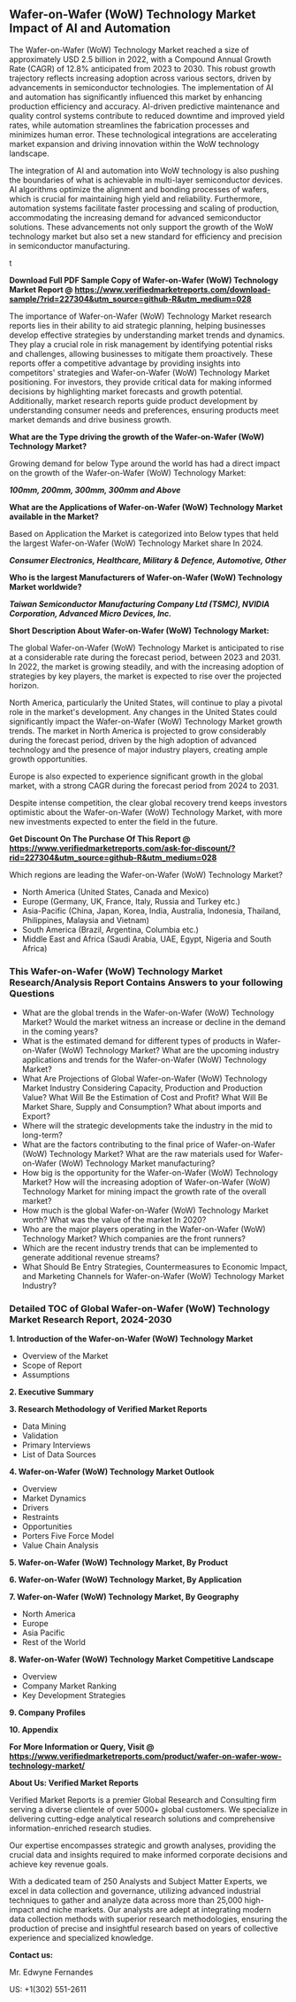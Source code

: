<h2>Wafer-on-Wafer (WoW) Technology Market Impact of AI and Automation</h2><p>The Wafer-on-Wafer (WoW) Technology Market reached a size of approximately USD 2.5 billion in 2022, with a Compound Annual Growth Rate (CAGR) of 12.8% anticipated from 2023 to 2030. This robust growth trajectory reflects increasing adoption across various sectors, driven by advancements in semiconductor technologies. The implementation of AI and automation has significantly influenced this market by enhancing production efficiency and accuracy. AI-driven predictive maintenance and quality control systems contribute to reduced downtime and improved yield rates, while automation streamlines the fabrication processes and minimizes human error. These technological integrations are accelerating market expansion and driving innovation within the WoW technology landscape.</p><p>The integration of AI and automation into WoW technology is also pushing the boundaries of what is achievable in multi-layer semiconductor devices. AI algorithms optimize the alignment and bonding processes of wafers, which is crucial for maintaining high yield and reliability. Furthermore, automation systems facilitate faster processing and scaling of production, accommodating the increasing demand for advanced semiconductor solutions. These advancements not only support the growth of the WoW technology market but also set a new standard for efficiency and precision in semiconductor manufacturing.</p>t</p><p id="" class=""><strong>Download Full PDF Sample Copy of Wafer-on-Wafer (WoW) Technology Market Report @ <a href="https://www.verifiedmarketreports.com/download-sample/?rid=227304&utm_source=github-R&utm_medium=028" target="_blank">https://www.verifiedmarketreports.com/download-sample/?rid=227304&utm_source=github-R&utm_medium=028</a></strong></p><p>The importance of&nbsp;Wafer-on-Wafer (WoW) Technology Market research reports lies in their ability to aid strategic planning, helping businesses develop effective strategies by understanding market trends and dynamics. They play a crucial role in risk management by identifying potential risks and challenges, allowing businesses to mitigate them proactively. These reports offer a competitive advantage by providing insights into competitors' strategies and Wafer-on-Wafer (WoW) Technology Market positioning. For investors, they provide critical data for making informed decisions by highlighting market forecasts and growth potential. Additionally, market research reports guide product development by understanding consumer needs and preferences, ensuring products meet market demands and drive business growth.</p><p><strong>What are the&nbsp;Type driving the growth of the Wafer-on-Wafer (WoW) Technology Market?</strong></p><p id="" class="">Growing demand for below Type around the world has had a direct impact on the growth of the Wafer-on-Wafer (WoW) Technology Market:</p><em><strong>100mm, 200mm, 300mm, 300mm and Above</strong></em></p><strong>What are the&nbsp;Applications&nbsp;of Wafer-on-Wafer (WoW) Technology Market available in the Market?</strong></p><p id="" class="">Based on Application the Market is categorized into Below types that held the largest Wafer-on-Wafer (WoW) Technology Market share In 2024.</p><em><strong>Consumer Electronics, Healthcare, Military & Defence, Automotive, Other</strong></em></p><strong>Who is the largest Manufacturers of Wafer-on-Wafer (WoW) Technology Market worldwide?</strong></p><p><em><strong>Taiwan Semiconductor Manufacturing Company Ltd (TSMC), NVIDIA Corporation, Advanced Micro Devices, Inc.</strong></em></p><p id="" class=""><strong>Short Description About Wafer-on-Wafer (WoW) Technology Market:</strong></p><p>The global Wafer-on-Wafer (WoW) Technology Market is anticipated to rise at a considerable rate during the forecast period, between 2023 and 2031. In 2022, the market is growing steadily, and with the increasing adoption of strategies by key players, the market is expected to rise over the projected horizon.</p><p>North America, particularly the United States, will continue to play a pivotal role in the market's development. Any changes in the United States could significantly impact the Wafer-on-Wafer (WoW) Technology Market growth trends. The market in North America is projected to grow considerably during the forecast period, driven by the high adoption of advanced technology and the presence of major industry players, creating ample growth opportunities.</p><p>Europe is also expected to experience significant growth in the global market, with a strong CAGR during the forecast period from 2024 to 2031.</p><p>Despite intense competition, the clear global recovery trend keeps investors optimistic about the Wafer-on-Wafer (WoW) Technology Market, with more new investments expected to enter the field in the future.</p><p id="" class=""><strong>Get Discount On The Purchase Of This Report @ <a href="https://www.verifiedmarketreports.com/ask-for-discount/?rid=227304&utm_source=github-R&utm_medium=028" target="_blank">https://www.verifiedmarketreports.com/ask-for-discount/?rid=227304&utm_source=github-R&utm_medium=028</a></strong></p>Which regions are leading the Wafer-on-Wafer (WoW) Technology Market?</p><ul><li>North America (United States, Canada and Mexico)</li><li>Europe (Germany, UK, France, Italy, Russia and Turkey etc.)</li><li>Asia-Pacific (China, Japan, Korea, India, Australia, Indonesia, Thailand, Philippines, Malaysia and Vietnam)</li><li>South America (Brazil, Argentina, Columbia etc.)</li><li>Middle East and Africa (Saudi Arabia, UAE, Egypt, Nigeria and South Africa)</li></ul><h3 id="" class="">This Wafer-on-Wafer (WoW) Technology Market Research/Analysis Report Contains Answers to your following Questions</h3><ul><li>What are the global trends in the Wafer-on-Wafer (WoW) Technology Market? Would the market witness an increase or decline in the demand in the coming years?</li><li>What is the estimated demand for different types of products in Wafer-on-Wafer (WoW) Technology Market? What are the upcoming industry applications and trends for the Wafer-on-Wafer (WoW) Technology Market?</li><li>What Are Projections of Global Wafer-on-Wafer (WoW) Technology Market Industry Considering Capacity, Production and Production Value? What Will Be the Estimation of Cost and Profit? What Will Be Market Share, Supply and Consumption? What about imports and Export?</li><li>Where will the strategic developments take the industry in the mid to long-term?</li><li>What are the factors contributing to the final price of Wafer-on-Wafer (WoW) Technology Market? What are the raw materials used for Wafer-on-Wafer (WoW) Technology Market manufacturing?</li><li>How big is the opportunity for the Wafer-on-Wafer (WoW) Technology Market? How will the increasing adoption of Wafer-on-Wafer (WoW) Technology Market for mining impact the growth rate of the overall market?</li><li>How much is the global Wafer-on-Wafer (WoW) Technology Market worth? What was the value of the market In 2020?</li><li>Who are the major players operating in the Wafer-on-Wafer (WoW) Technology Market? Which companies are the front runners?</li><li>Which are the recent industry trends that can be implemented to generate additional revenue streams?</li><li>What Should Be Entry Strategies, Countermeasures to Economic Impact, and Marketing Channels for Wafer-on-Wafer (WoW) Technology Market Industry?</li></ul><h3 id="" class="">Detailed TOC of Global Wafer-on-Wafer (WoW) Technology Market Research Report, 2024-2030</h3><p id="" class=""><strong>1. Introduction of the Wafer-on-Wafer (WoW) Technology Market</strong></p><ul><li>Overview of the Market</li><li>Scope of Report</li><li>Assumptions</li></ul><p id="" class=""><strong>2. Executive Summary</strong></p><p id="" class=""><strong>3. Research Methodology of Verified Market Reports</strong></p><ul><li>Data Mining</li><li>Validation</li><li>Primary Interviews</li><li>List of Data Sources</li></ul><p id="" class=""><strong>4. Wafer-on-Wafer (WoW) Technology Market Outlook</strong></p><ul><li>Overview</li><li>Market Dynamics</li><li>Drivers</li><li>Restraints</li><li>Opportunities</li><li>Porters Five Force Model</li><li>Value Chain Analysis</li></ul><p id="" class=""><strong>5. Wafer-on-Wafer (WoW) Technology Market, By Product</strong></p><p id="" class=""><strong>6. Wafer-on-Wafer (WoW) Technology Market, By Application</strong></p><p id="" class=""><strong>7. Wafer-on-Wafer (WoW) Technology Market, By Geography</strong></p><ul><li>North America</li><li>Europe</li><li>Asia Pacific</li><li>Rest of the World</li></ul><p id="" class=""><strong>8. Wafer-on-Wafer (WoW) Technology Market Competitive Landscape</strong></p><ul><li>Overview</li><li>Company Market Ranking</li><li>Key Development Strategies</li></ul><p id="" class=""><strong>9. Company Profiles</strong></p><p id="" class=""><strong>10. Appendix</strong></p><p id="" class=""><strong>For More Information or Query, Visit @ <a href="https://www.verifiedmarketreports.com/product/wafer-on-wafer-wow-technology-market/" target="_blank">https://www.verifiedmarketreports.com/product/wafer-on-wafer-wow-technology-market/</a></strong></p><p id="" class=""><strong>About Us: Verified Market Reports</strong></p><p id="" class="">Verified Market Reports is a premier Global Research and Consulting firm serving a diverse clientele of over 5000+ global customers. We specialize in delivering cutting-edge analytical research solutions and comprehensive information-enriched research studies.</p><p id="" class="">Our expertise encompasses strategic and growth analyses, providing the crucial data and insights required to make informed corporate decisions and achieve key revenue goals.</p><p id="" class="">With a dedicated team of 250 Analysts and Subject Matter Experts, we excel in data collection and governance, utilizing advanced industrial techniques to gather and analyze data across more than 25,000 high-impact and niche markets. Our analysts are adept at integrating modern data collection methods with superior research methodologies, ensuring the production of precise and insightful research based on years of collective experience and specialized knowledge.</p><p id="" class=""><strong>Contact us:</strong></p><p id="" class="">Mr. Edwyne Fernandes</p><p id="" class="">US: +1(302) 551-2611</p>